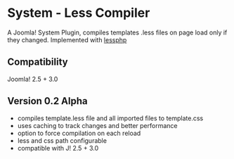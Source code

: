 # System - Less Compiler
A Joomla! System Plugin, compiles templates .less files on page load only if they changed. Implemented with [lessphp] 


[lessphp]: https://github.com/leafo/lessphp

## Compatibility
Joomla! 2.5 + 3.0

## Version 0.2 Alpha
+ compiles template.less file and all imported files to template.css
+ uses caching to track changes and better performance
+ option to force compilation on each reload
+ less and css path configurable
+ compatible with J! 2.5 + 3.0
